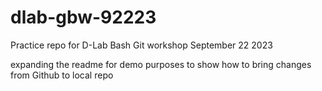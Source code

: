 # dlab-gbw-92223
Practice repo for D-Lab Bash Git workshop September 22 2023

expanding the readme for demo purposes to show how to bring changes from Github to local repo
